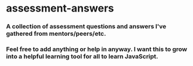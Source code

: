 # assessment-answers

### A collection of assessment questions and answers I've gathered from mentors/peers/etc. 

### Feel free to add anything or help in anyway. I want this to grow into a helpful learning tool for all to learn JavaScript.
